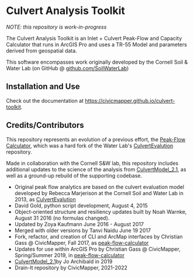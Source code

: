 # Culvert Analysis Toolkit

*NOTE: this repository is work-in-progress* 

The Culvert Analysis Toolkit is an Inlet + Culvert Peak-Flow and Capacity Calculator that runs in ArcGIS Pro and uses a TR-55 Model and parameters derived from geospatial data.

This software encompasses work originally developed by the Cornell Soil & Water Lab (on GitHub @ [github.com/SoilWaterLab](https://github.com/SoilWaterLab))

## Installation and Use

Check out the documentation at https://civicmapper.github.io/culvert-toolkit.

## Credits/Contributors

This repository represents an evolution of a previous effort, the [Peak-Flow Calculator](https://github.com/civicmapper/peak-flow-calculator/), which was a hard fork of the Water Lab's [CulvertEvalution](https://github.com/SoilWaterLab/CulvertEvaluation) repository. 

Made in collaboration with the Cornell S&W lab, this repository includes additional updates to the science of the analysis from [CulvertModel_2.1](https://github.com/SoilWaterLab/CulvertModel_2.1), as well as a ground-up rebuild of the supporting codebase.

* Original peak flow analytics are based on the culvert evaluation model developed by Rebecca Marjerison at the Cornell Soil and Water Lab in 2013, as [CulvertEvalution](https://github.com/SoilWaterLab/CulvertEvaluation)
* David Gold, python script development, August 4, 2015
* Object-oriented structure and resiliency updates built by Noah Warnke, August 31 2016 (no formulas changed).
* Updated by Zoya Kaufmann June 2016 - August 2017
* Merged with older versions by Tanvi Naidu June 19 2017
* Fork, refactor, and creation of CLI and ArcMap interfaces by Christian Gass @ CivicMapper, Fall 2017, as [peak-flow-calculator](https://github.com/civicmapper/peak-flow-calculator/)
* Updates for use within ArcGIS Pro by Christian Gass @ CivicMapper, Spring/Summer 2019, in [peak-flow-calculator](https://github.com/civicmapper/peak-flow-calculator/)
* [CulvertModel_2.1](https://github.com/SoilWaterLab/CulvertModel_2.1)by Jo Archibald in 2019
* Drain-It repository by CivicMapper, 2021-2022
